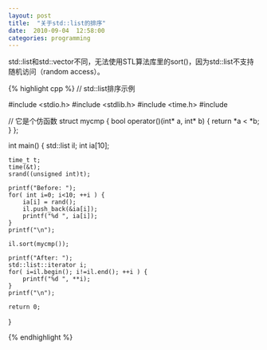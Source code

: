 ```yaml
---
layout: post
title:  "关于std::list的排序"
date:  2010-09-04  12:58:00
categories: programming
---
```

std::list和std::vector不同，无法使用STL算法库里的sort()，因为std::list不支持随机访问（random access）。

{% highlight cpp %}
// std::list排序示例

#include <stdio.h>
#include <stdlib.h>
#include <time.h>
#include <list>

// 它是个仿函数
struct mycmp {
    bool operator()(int* a, int* b) {
        return *a < *b;
    }
}; 

int main() {
    std::list il;
    int ia[10];

    time_t t;
    time(&t);
    srand((unsigned int)t);

    printf("Before: ");
    for( int i=0; i<10; ++i ) {
        ia[i] = rand();
        il.push_back(&ia[i]);
        printf("%d ", ia[i]);
    }
    printf("\n");

    il.sort(mycmp());

    printf("After: ");
    std::list::iterator i;
    for( i=il.begin(); i!=il.end(); ++i ) {
        printf("%d ", **i);
    }
    printf("\n");

    return 0;
}

{% endhighlight %}


